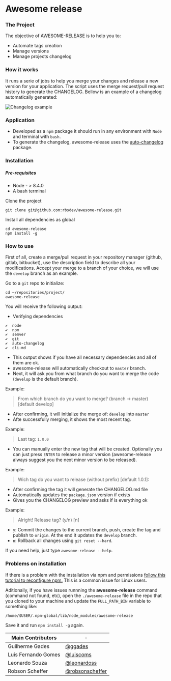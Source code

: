 # Awesome release

### The Project

The objective of AWESOME-RELEASE is to help you to:
- Automate tags creation
- Manage versions
- Manage projects changelog

### How it works
It runs a serie of jobs to help you merge your changes and release a new version for your application. The script uses the merge request/pull request history to generate the CHANGELOG. Bellow is an example of a changelog automatically generated:

![Changelog example](https://i.imgur.com/G92Kg1P.png "Changelog example")

### Application
 - Developed as a `npm` package it should run in any environment with `Node` and terminal with `bash`.
 - To generate the changelog, awesome-release uses the [auto-changelog][df-auto-changelog] package.

### Installation
##### Pre-requisites
* Node - > 8.4.0
* A bash terminal

Clone the project
```
git clone git@github.com:rbsdev/awesome-release.git
```

Install all dependencies as global
```
cd awesome-release
npm install -g
```

### How to use

First of all, create a merge/pull request in your repository manager (github, gitlab, bitbucket), use the description field to describe all your modifications. Accept your merge to a branch of your choice, we will use the `develop` branch as an example.

Go to a `git` repo to initialize:
```
cd ~/repositories/project/
awesome-release
```
You will receive the following output:
* Verifying dependencies
```
✔  node
✔  npm
✔  semver
✔  git
✔  auto-changelog
✔  cli-md
```
* This output shows if you have all necessary dependencies and all of them are ok.
* awesome-release will automatically checkout to `master` branch.
* Next, it will ask you from what branch do you want to merge the code (`develop` is the default branch).

Example:
> From which branch do you want to merge? (branch → master) [default develop]
* After confirming, it will initialize the merge of: `develop` into `master`
* Afte successfully merging, it shows the most recent tag.

Example:
> Last tag:  `1.0.0`
* You can manually enter the new tag that will be created. Optionally you can just press `ENTER` to release a minor version (awesome-release always suggest you the next minor version to be released).

Example:
> Wich tag do you want to release (without prefix) [default 1.0.1]:
* After confirming the tag it will generate the CHANGELOG.md file
* Automatically updates the `package.json` version if exists
* Gives you the CHANGELOG preview and asks if is everything ok

Example:
> Alright! Release tag? (y/n) [n]
* `y`: Commit the changes to the current branch, push, create the tag and publish to `origin`. At the end it updates the `develop` branch.
* `n`: Rollback all changes using `git reset --hard`.

If you need help, just type  `awesome-release --help`.

### Problems on installation

If there is a problem with the installation via npm and permissions <a href="https://docs.npmjs.com/resolving-eacces-permissions-errors-when-installing-packages-globally" >follow this tutorial to reconfigure npm.</a> This is a common issue for Linux users.

Aditionally, if you have issues runnning the **awesome-release** command (command not found, etc), open the `./awesome-release` file in the repo that you cloned to your machine and update the `FULL_PATH_BIN` variable to something like:

`/home/$USER/.npm-global/lib/node_modules/awesome-release`

Save it and run `npm install -g` again.


| Main Contributors | - |
| ------ | ------ |
| Guilherme Gades | [@ggades](https://github.com/ggades) |
| Luis Fernando Gomes | [@luiscoms](https://github.com/luiscoms)  |
| Leonardo Souza | [@leonardoss](https://github.com/leonardoss) |
| Robson Scheffer | [@robsonscheffer](https://github.com/robsonscheffer) |


[//]: #
   [df-auto-changelog]: <https://github.com/CookPete/auto-changelog>

